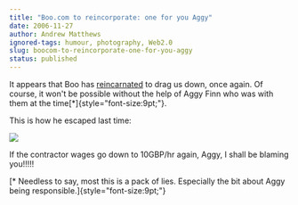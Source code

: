 ```yaml
---
title: "Boo.com to reincorporate: one for you Aggy"
date: 2006-11-27
author: Andrew Matthews
ignored-tags: humour, photography, Web2.0
slug: boocom-to-reincorporate-one-for-you-aggy
status: published
---
```


It appears that Boo has [reincarnated](http://yoick.wordpress.com/2006/11/25/yoick-wotf-boo-2-to-launch/) to drag us down, once again. Of course, it won't be possible without the help of Aggy Finn who was with them at the time[\*]{style="font-size:9pt;"}.

This is how he escaped last time:

![](http://static.flickr.com/113/301946872_6a0601ab33.jpg?v=0)

If the contractor wages go down to 10GBP/hr again, Aggy, I shall be blaming you!!!!!

[\* Needless to say, most this is a pack of lies. Especially the bit about Aggy being responsible.]{style="font-size:9pt;"}
